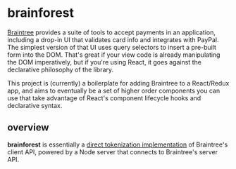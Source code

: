 # brainforest

[Braintree](https://www.braintreepayments.com/) provides a suite of tools to accept payments in an application, including a drop-in UI that validates card info and integrates with PayPal.  The simplest version of that UI uses query selectors to insert a pre-built form into the DOM.  That's great if your view code is already manipulating the DOM imperatively, but if you're using React, it goes against the declarative philosophy of the library.  

This project is (currently) a boilerplate for adding Braintree to a React/Redux app, and aims to eventually be a set of higher order components you can use that take advantage of React's component lifecycle hooks and declarative syntax.

## overview

**brainforest** is essentially a [direct tokenization implementation](https://developers.braintreepayments.com/reference/client-reference/javascript/v2/credit-cards#credit-card-direct-tokenization) of Braintree's client API, powered by a Node server that connects to Braintree's server API.
